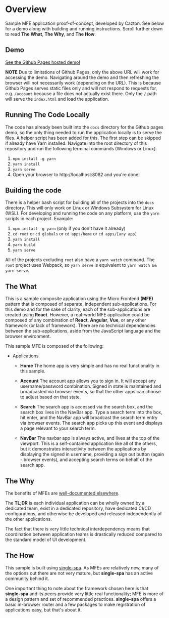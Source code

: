 # Overview

Sample MFE application proof-of-concept, developed by Cazton.  See below for a demo along with building and running instructions.  Scroll further down to read **The What**, **The Why**, and **The How**.

## Demo

[See the Github Pages hosted demo!](https://teejdotme.github.io/cazton-mfe-poc/)

**NOTE** Due to limitations of Github Pages, only the above URL will work for accessing the demo.  Navigating around the demo and then refreshing the browser will not necessarily work (depending on the URL).  This is because Github Pages serves static files only and will not respond to requests for, e.g. `/account` because a file does not actually exist there.  Only the `/` path will serve the `index.html` and load the application.

## Running The Code Locally

The code has already been built into the `docs` directory for the Github pages demo, so the only thing needed to run the  application locally is to serve the files.  A helper script has been added for this.  The first step can be skipped if already have Yarn installed.  Navigate into the root directory of this repository and run the following terminal commands (Windows or Linux).

1. `npm install -g yarn`
1. `yarn install`
1. `yarn serve`
1. Open your browser to http://localhost:8082 and you're done!

## Building the code

There is a helper bash script for building all of the projects into the `docs` directory.  This will only work on Linux or  Windows Subsystem for Linux (WSL).  For developing and running the code on any platform, use the `yarn` scripts in each project.  Example:

1. `npm install -g yarn` (only if you don't have it already)
1. `cd root` or `cd globals` or `cd apps/home` or `cd apps/[any app]`
1. `yarn install`
1. `yarn build`
1. `yarn serve`

All of the projects excluding `root` also have a `yarn watch` command.  The `root` project uses Webpack, so `yarn serve` is equivalent to `yarn watch && yarn serve`.



## The What

This is a sample composite application using the Micro Frontend **(MFE)** pattern that is composed of separate, independent sub-applications.  For this demo and for the sake of clarity, each of the sub-applications are created using **React**.  However, a real-world MFE application could be composed of any combination of **React**, **Angular**, **Vue**, or any other framework (or lack of framework).  There are no technical dependencies between the sub-applications, aside from the JavaScript language and the browser environment.

This sample MFE is composed of the following:

- Applications
  - **Home**
    The home app is very simple and has no real functionality in this sample.

  - **Account**
    The account app allows you to sign in.  It will accept any username/password combination.  Signed in state is maintained and broadcasted via browser events, so that the other apps can choose to adjust based on that state.

  - **Search**
    The search app is accessed via the search box, and the search box lives in the NavBar app.  Type a search term into the box, hit enter, and the NavBar app will broadcast the search term entry via browser events.  The search app picks up this event and displays a page relevant to your search term.

  - **NavBar**
    The navbar app is always active, and lives at the top of the viewport.  This is a self-contained application like all of the others, but it demonstrates interactivity between the applications by displaying the signed in username, providing a sign out button (again - browser events), and accepting search terms on behalf of the search app.

## The Why

The benefits of MFEs are [well-documented elsewhere](https://micro-frontends.org/).

The **TL;DR** is each individual application can be wholly owned by a dedicated team, exist in a dedicated repository, have dedicated CI/CD configurations, and otherwise be developed and released independently of the other applications.  

The fact that there is very little technical interdependency means that coordination between application teams is drastically reduced compared to the standard model of UI development.

## The How

This sample is built using [single-spa](https://single-spa.js.org/).  As MFEs are relatively new, many of the options out there are not very mature, but **single-spa** has an active community behind it.

One important thing to note about the framework chosen here is that **single-spa** and its peers provide very little real functionality; MFE is more of a design pattern and set of recommended practices.  **single-spa** offers a basic in-browser router and a few packages to make registration of applications easy, but that's about it.
